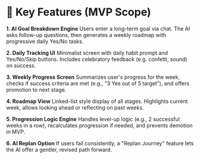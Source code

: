 # 🧩 Key Features (MVP Scope)

**1. AI Goal Breakdown Engine**
Users enter a long-term goal via chat. The AI asks follow-up questions, then generates a weekly roadmap with progressive daily Yes/No tasks.

**2. Daily Tracking UI**
Minimalist screen with daily habit prompt and Yes/No/Skip buttons. Includes celebratory feedback (e.g. confetti, sound) on success.

**3. Weekly Progress Screen**
Summarizes user's progress for the week, checks if success criteria are met (e.g., "3 Yes out of 5 target"), and offers promotion to next stage.

**4. Roadmap View**
Linked-list style display of all stages. Highlights current week, allows looking ahead or reflecting on past weeks.

**5. Progression Logic Engine**
Handles level-up logic (e.g., 2 successful weeks in a row), recalculates progression if needed, and prevents demotion in MVP.

**6. AI Replan Option**
If users fail consistently, a "Replan Journey" feature lets the AI offer a gentler, revised path forward.

